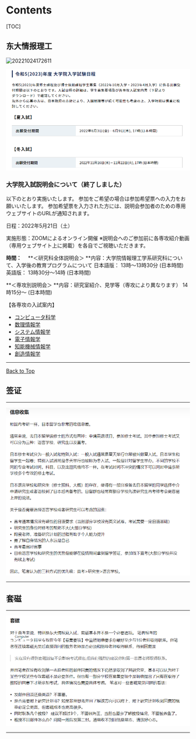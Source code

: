 # **Contents**

[TOC]

## **东大情报理工**

![20221024172611](20221024172611.png)

![20221024172611](入试.assets/20221024172611.png)

### **大学院入試説明会について（終了しました）**

以下のとおり実施いたします。
参加をご希望の場合は参加希望票への入力をお願いいたします。
参加希望票を入力された方には、説明会参加者のための専用ウェブサイトのURLが通知されます。

日程：2022年5月21日（土）

実施形態：ZOOMによるオンライン開催
※説明会へのご参加前に各専攻紹介動画（専用ウェブサイト上に掲載）を各自でご視聴いただきます。

**時間：**　
**＜研究科全体説明会＞
**内容：大学院情報理工学系研究科について、入学後の教育プログラムについて
日本語版： 13時～13時30分 (日本時間)
英語版： 13時30分～14時 (日本時間)

**＜専攻別説明会＞
**内容：研究室紹介、見学等（専攻により異なります）
14時15分～ (日本時間)



【各専攻の入試案内】

- [コンピュータ科学](https://www.i.u-tokyo.ac.jp/edu/course/cs/admission.shtml)
- [数理情報学](https://www.i.u-tokyo.ac.jp/edu/course/mi/admission.shtml)
- [システム情報学](https://www.i.u-tokyo.ac.jp/edu/course/ipc/admission.shtml)
- [電子情報学](https://www.i.u-tokyo.ac.jp/edu/course/ice/admission.shtml)
- [知能機械情報学](https://www.i.u-tokyo.ac.jp/edu/course/m-i/admission.shtml)
- [創造情報学](https://www.i.u-tokyo.ac.jp/edu/course/ci/admission.shtml)

---

[Back to Top](#contents)



## **签证**

---

![20221027214316](入试.assets/20221027214316.png)

---



## **套磁**

---

![20221027214335](入试.assets/20221027214335.png)

---

